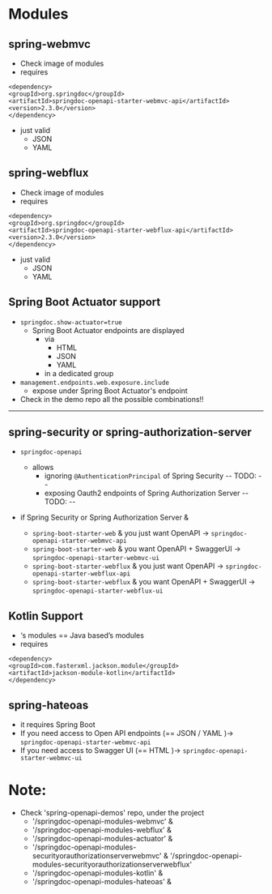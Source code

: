 # Modules

## spring-webmvc
* Check image of modules
* requires 
```
<dependency>
<groupId>org.springdoc</groupId>
<artifactId>springdoc-openapi-starter-webmvc-api</artifactId>
<version>2.3.0</version>
</dependency>
```
* just valid
  * JSON
  * YAML

## spring-webflux
* Check image of modules
* requires 
```
<dependency>
<groupId>org.springdoc</groupId>
<artifactId>springdoc-openapi-starter-webflux-api</artifactId>
<version>2.3.0</version>
</dependency>
```
* just valid
  * JSON
  * YAML

## Spring Boot Actuator support
* `springdoc.show-actuator=true`
  * Spring Boot Actuator endpoints are displayed
    * via
      * HTML
      * JSON
      * YAML
    * in a dedicated group
* `management.endpoints.web.exposure.include`
  * expose under Spring Boot Actuator's endpoint
* Check in the demo repo all the possible combinations!!

---

## spring-security or spring-authorization-server
* `springdoc-openapi`
  * allows
    * ignoring `@AuthenticationPrincipal` of Spring Security      -- TODO: --
    * exposing Oauth2 endpoints of Spring Authorization Server    -- TODO: --

* if Spring Security or Spring Authorization Server &
  * `spring-boot-starter-web` & you just want OpenAPI → `springdoc-openapi-starter-webmvc-api`
  * `spring-boot-starter-web` & you want OpenAPI + SwaggerUI → `springdoc-openapi-starter-webmvc-ui`
  * `spring-boot-starter-webflux` & you just want OpenAPI → `springdoc-openapi-starter-webflux-api`
  * `spring-boot-starter-webflux` & you want OpenAPI + SwaggerUI → `springdoc-openapi-starter-webflux-ui`

## Kotlin Support
* ‘s modules ==  Java based’s modules
* requires 
```
<dependency>
<groupId>com.fasterxml.jackson.module</groupId>
<artifactId>jackson-module-kotlin</artifactId>
</dependency>
```

## spring-hateoas
* it requires Spring Boot
* If you need access to Open API endpoints (== JSON / YAML )→ `springdoc-openapi-starter-webmvc-api`
* If you need access to Swagger UI (== HTML )→ `springdoc-openapi-starter-webmvc-ui`

# Note:
* Check 'spring-openapi-demos' repo, under the project 
  * '/springdoc-openapi-modules-webmvc' &
  * '/springdoc-openapi-modules-webflux' &
  * '/springdoc-openapi-modules-actuator' &
  * '/springdoc-openapi-modules-securityorauthorizationserverwebmvc' & '/springdoc-openapi-modules-securityorauthorizationserverwebflux'
  * '/springdoc-openapi-modules-kotlin' &
  * '/springdoc-openapi-modules-hateoas' &